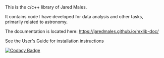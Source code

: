 This is the c/c++ library of Jared Males. 

It contains code I have developed for data analysis and other tasks, primarily related to astronomy.  

The documentation is located here: https://jaredmales.github.io/mxlib-doc/

See the [User's Guide](https://jaredmales.github.io/mxlib-doc/modules.html) for [installation instructions](https://jaredmales.github.io/mxlib-doc/group__installation.html)


[![Codacy Badge](https://api.codacy.com/project/badge/Grade/a3171d09105445bcb7b0ea29487f3256)](https://www.codacy.com/app/jaredmales/mxlib?utm_source=github.com&amp;utm_medium=referral&amp;utm_content=jaredmales/mxlib&amp;utm_campaign=Badge_Grade)
